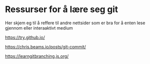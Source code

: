 # Ressurser for å lære seg git

Her skjem eg til å reffere til andre nettsider som er bra for å enten lese gjennom eller interaaktivt medium


https://try.github.io/

https://chris.beams.io/posts/git-commit/





https://learngitbranching.js.org/